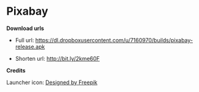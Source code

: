 # Pixabay

<b>Download urls </b> 

* Full url:
https://dl.dropboxusercontent.com/u/7160970/builds/pixabay-release.apk

* Shorten url:
http://bit.ly/2kme60F

<b>Credits</b>

Launcher icon:
<a href='http://www.freepik.com/free-vector/analog-camera-icon_791929.htm'>Designed by Freepik</a>
